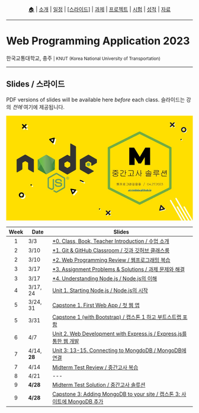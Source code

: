 <p id="menu" align="center">
  <a href="https://ut-nodejs.github.io" title="Home">🏠</a> |
  <a href="about.html" title="About">소개</a> |
  <a href="/schedule.html" title="Schedule">일정</a> |
  <a href="/slides.html" title="Slides"><u>[스라이드]</u></a> |
  <a href="/assignments.html" title="Assignments">과제</a> |
  <a href="/project.html" title="Project">프로젝트</a> |
  <a href="/tests.html" title="Tests">시험</a> |
  <a href="/grading.html" title="Grading">성적</a> |
  <a href="/resources.html" title="Resources">자료</a>
  <!-- <a href="https://pollev.com/aarons007" title="PollEverywhere">설문↗️</a> -->
</p>

---

# Web Programming Application 2023

<p>한국교통대학교, 충주<small> | KNUT (Korea National University of Transportation)</small></p>

---

## Slides / 스라이드

PDF versions of slides will be available here _before_ each class. 슬라이드는 강의 _전에_ 여기에 제공됩니다.

![this-week](/img/gh-pages/slides-covers/M-midterm-test-solution.jpg)

| Week | Date     | Slides                                                                                                            |
| :--: | -------- | ----------------------------------------------------------------------------------------------------------------- |
|  1   | 3/3      | [\*0. Class, Book, Teacher Introduction / 수업 소개](/slides/0.0a-class-introduction.pdf)                         |
|  2   | 3/10     | [\*1. Git & GitHub Classroom / 깃과 깃허브 클래스룸](/slides/0.0b-git-github-classroom.pdf)                       |
|  2   | 3/10     | [\*2. Web Programming Review / 웹프로그래밍 복습](/slides/0.0c-web-programming-review.pdf)                        |
|  3   | 3/17     | [\*3. Assignment Problems & Solutions / 과제 문제와 해결](/slides/0.0d-assignment-problems-solutions.pdf)         |
|  3   | 3/17     | [\*4. Understanding Node.js / Node.js의 이해](/slides/0.1-2-understanding-node.pdf)                               |
|  4   | 3/17, 24 | [Unit 1. Starting Node.js / Node.js의 시작](/slides/1.3-6-starting-nodejs.pdf)                                    |
|  5   | 3/24, 31 | [Capstone 1. First Web App / 첫 웹 앱](/slides/1.7-first-web-app.pdf)                                             |
|  5   | 3/31     | [Capstone 1 (with Bootstrap) / 캡스톤 1 하고 부트스트랩 포함](/slides/1.7b-first-web-app-bootstrap.pdf)           |
|  6   | 4/7      | [Unit 2. Web Development with Express.js / Express.js를 통한 웹 개발](/slides/2.8-11-express-web-development.pdf) |
|  7   | 4/14, **28** | [Unit 3: 13-15. Connecting to MongdoDB / MongoDB에 연결](/slides/3.13-15-connecting-mongodb.pdf)                  |
|  7   | 4/14     | [Midterm Test Review / 중간고사 복습](/midterm.html)                                                          |
|  8   | 4/21     | ---                                                                                                               |
|  9   | **4/28**     | [Midterm Test Solution / 중간고사 솔루션](/slides/M-midterm-test-solution.pdf)       |
|  9   | **4/28**     | [Capstone 3: Adding MongoDB to your site / 캡스톤 3: 사이트에 MongoDB 추가](/slides/3.16-mongo-capstone.pdf)   |

